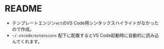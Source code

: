 # README

- テンプレートエンジン`ect`のVS Code用シンタックスハイライトがなかったので作成。
- `~/.vscode/extensions` 配下に配置するとVS Code起動時に自動的に読み込んでくれます。
